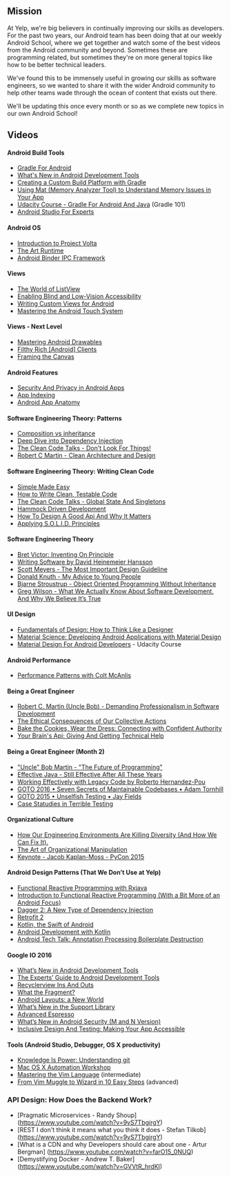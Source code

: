 ## Mission

At Yelp, we're big believers in continually improving our skills as developers. For the past two years, our Android team has been doing that at our weekly Android School, where we get together and watch some of the best videos from the Android community and beyond. Sometimes these are programming related, but sometimes they're on more general topics like how to be better technical leaders.

We've found this to be immensely useful in growing our skills as software engineers, so we wanted to share it with the wider Android community to help other teams wade through the ocean of content that exists out there.

We'll be updating this once every month or so as we complete new topics in our own Android School!

## Videos

#### Android Build Tools

* [Gradle For Android](http://www.youtube.com/watch?v=rXww768LUUM)
* [What's New in Android Development Tools](https://www.google.com/events/io/io14videos/ac46ad42-19c0-e311-b297-00155d5066d7)
* [Creating a Custom Build Platform with Gradle](https://www.youtube.com/watch?v=TCSdWFR09jQ)
* [Using Mat (Memory Analyzer Tool) to Understand Memory Issues in Your App](https://www.youtube.com/watch?v=6ryAYxLNpt8)
* [Udacity Course - Gradle For Android And Java](https://www.udacity.com/course/gradle-for-android-and-java--ud867) (Gradle 101)
* [Android Studio For Experts](https://youtu.be/Y2GC6P5hPeA)

#### Android OS

* [Introduction to Project Volta](https://www.google.com/events/io/io14videos/64bf2234-4bcb-e311-b297-00155d5066d7)
* [The Art Runtime](https://www.google.com/events/io/io14videos/b750c8da-aebe-e311-b297-00155d5066d7)
* [Android Binder IPC Framework](https://www.youtube.com/watch?v=hiq3mGfLOtE)

#### Views

* [The World of ListView](http://www.youtube.com/watch?v=wDBM6wVEO70)
* [Enabling Blind and Low-Vision Accessibility](http://www.youtube.com/watch?v=ld7kZRpMGb8)
* [Writing Custom Views for Android](http://www.youtube.com/watch?v=NYtB6mlu7vA)
* [Mastering the Android Touch System](http://www.youtube.com/watch?v=EZAoJU-nUyI&list=UUkQX1tChV7Z7l1LFF4L9j_g)

#### Views - Next Level

* [Mastering Android Drawables](https://www.parleys.com/play/528e806ae4b054cd7d2ef4a5/chapter0/about)
* [Filthy Rich [Android] Clients](https://www.parleys.com/play/529474eee4b0524648d3aeab/about)
* [Framing the Canvas](https://www.youtube.com/watch?v=IO_ckHYZv8U)

#### Android Features

* [Security And Privacy in Android Apps](https://www.youtube.com/watch?v=RPJENzweI-A)
* [App Indexing](https://www.youtube.com/watch?v=pl1-m8tJDmQ)
* [Android App Anatomy](http://www.infoq.com/presentations/Android-Design/)

#### Software Engineering Theory: Patterns
* [Composition vs inheritance](https://www.youtube.com/watch?v=dYUZiJEy0JE)
* [Deep Dive into Dependency Injection](https://www.youtube.com/watch?v=I6-QI1qN4pU)
* [The Clean Code Talks - Don't Look For Things!](https://www.youtube.com/watch?v=RlfLCWKxHJ0)
* [Robert C Martin - Clean Architecture and Design](https://www.youtube.com/watch?v=Nsjsiz2A9mg)

#### Software Engineering Theory: Writing Clean Code

* [Simple Made Easy](http://www.infoq.com/presentations/Simple-Made-Easy)
* [How to Write Clean, Testable Code](https://www.youtube.com/watch?v=XcT4yYu_TTs)
* [The Clean Code Talks - Global State And Singletons](https://www.youtube.com/watch?v=-FRm3VPhseI&list=PL693EFD059797C21E&index=2)
* [Hammock Driven Development](https://www.youtube.com/watch?v=f84n5oFoZBc)
* [How To Design A Good Api And Why It Matters](https://www.youtube.com/watch?v=aAb7hSCtvGw)
* [Applying S.O.L.I.D. Principles](https://www.youtube.com/watch?v=gwIS9cZlrhk)

#### Software Engineering Theory

* [Bret Victor: Inventing On Principle](https://vimeo.com/36579366)
* [Writing Software by David Heinemeier Hansson](https://www.youtube.com/watch?v=9LfmrkyP81M)
* [Scott Meyers - The Most Important Design Guideline](https://www.youtube.com/watch?v=5tg1ONG18H8)
* [Donald Knuth - My Advice to Young People](https://www.youtube.com/watch?v=75Ju0eM5T2c)
* [Bjarne Stroustrup - Object Oriented Programming Without Inheritance](https://www.youtube.com/watch?v=xcpSLRpOMJM)
* [Greg Wilson - What We Actually Know About Software Development, And Why We Believe It’s True](https://vimeo.com/9270320)

#### UI Design

* [Fundamentals of Design: How to Think Like a Designer](https://www.skillshare.com/classes/design/Fundamentals-of-Design-How-to-Think-Like-a-Designer/1986357063/classroom/discussions)
* [Material Science: Developing Android Applications with Material Design](https://www.google.com/events/io/io14videos/4f4e4aa1-b7b3-e311-b30e-00155d5066d7)
* [Material Design For Android Developers](https://www.udacity.com/course/android-design-for-developers--ud862) - Udacity Course

#### Android Performance

* [Performance Patterns with Colt McAnlis](https://www.youtube.com/watch?v=7lxVqqWwTb0&list=PLWz5rJ2EKKc9CBxr3BVjPTPoDPLdPIFCE)

#### Being a Great Engineer

* [Robert C. Martin (Uncle Bob) - Demanding Professionalism in Software Development](https://www.youtube.com/watch?v=p0O1VVqRSK0)
* [The Ethical Consequences of Our Collective Actions](https://www.youtube.com/watch?v=uSbKjRRbjZs)
* [Bake the Cookies, Wear the Dress: Connecting with Confident Authority](https://www.youtube.com/watch?v=6Uj746j9Heo)
* [Your Brain's Api: Giving And Getting Technical Help](https://www.youtube.com/watch?v=hY14Er6JX2s)

#### Being a Great Engineer (Month 2)

* ["Uncle" Bob Martin - "The Future of Programming"](https://www.youtube.com/watch?v=ecIWPzGEbFc)
* [Effective Java - Still Effective After All These Years](https://www.youtube.com/watch?v=V1vQf4qyMXg)
* [Working Effectively with Legacy Code by Roberto Hernandez-Pou](https://www.youtube.com/watch?v=9cVh-3BbeP8)
* [GOTO 2016 • Seven Secrets of Maintainable Codebases • Adam Tornhill](https://www.youtube.com/watch?v=0oDporwhToQ)
* [GOTO 2015 • Unselfish Testing • Jay Fields](https://www.youtube.com/watch?v=f9eu4mMOtN4)
* [Case Statudies in Terrible Testing](https://vimeo.com/144684986)

#### Organizational Culture

* [How Our Engineering Environments Are Killing Diversity (And How We Can Fix It).](https://www.youtube.com/watch?v=kNke_4WOWAU)
* [The Art of Organizational Manipulation](https://www.youtube.com/watch?v=OTCuYzAw31Y)
* [Keynote - Jacob Kaplan-Moss - PyCon 2015](https://www.youtube.com/watch?v=hIJdFxYlEKE)

#### Android Design Patterns (That We Don’t Use at Yelp)

* [Functional Reactive Programming with Rxjava](https://www.youtube.com/watch?v=_t06LRX0DV0)
* [Introduction to Functional Reactive Programming (With a Bit More of an Android Focus)](https://www.youtube.com/watch?v=_XKX6UQfNGY)
* [Dagger 2: A New Type of Dependency Injection](https://www.youtube.com/watch?v=oK_XtfXPkqw)
* [Retrofit 2](https://www.youtube.com/watch?v=KIAoQbAu3eA)
* [Kotlin, the Swift of Android](https://www.youtube.com/watch?v=dJscNr1silY)
* [Android Development with Kotlin](https://www.youtube.com/watch?v=A2LukgT2mKc)
* [Android Tech Talk: Annotation Processing Boilerplate Destruction](http://www.youtube.com/watch?v=dOcs-NKK-RA)

#### Google IO 2016

* [What’s New in Android Development Tools](https://www.youtube.com/watch?v=csaXml4xtN8)
* [The Experts’ Guide to Android Development Tools](https://www.youtube.com/watch?v=hHnTIMjd1Y8)
* [Recyclerview Ins And Outs](https://www.youtube.com/watch?v=LqBlYJTfLP4)
* [What the Fragment?](https://www.youtube.com/watch?v=k3IT-IJ0J98)
* [Android Layouts: a New World](https://www.youtube.com/watch?v=sO9aX87hq9c)
* [What’s New in the Support Library](https://www.youtube.com/watch?v=w45y_w4skKs)
* [Advanced Espresso](https://www.youtube.com/watch?v=isihPOY2vS4)
* [What’s New in Android Security (M and N Version)](https://www.youtube.com/watch?v=XZzLjllizYs)
* [Inclusive Design And Testing: Making Your App Accessible](https://www.youtube.com/watch?v=SOZwfQO4rVM)

#### Tools (Android Studio, Debugger, OS X productivity)
* [Knowledge Is Power: Understanding git](https://www.youtube.com/watch?v=sevc6668cQ0)
* [Mac OS X Automation Workshop](https://www.youtube.com/watch?v=yzE1UxVl6U4)
* [Mastering the Vim Language](https://www.youtube.com/watch?v=wlR5gYd6um0) (intermediate)
* [From Vim Muggle to Wizard in 10 Easy Steps](https://www.youtube.com/watch?v=MquaityA1SM) (advanced)

### API Design: How Does the Backend Work?
* [Pragmatic Microservices - Randy Shoup] (https://www.youtube.com/watch?v=9vS7TbgirgY)
* [REST I don't think it means what you think it does - Stefan Tilkob] (https://www.youtube.com/watch?v=9vS7TbgirgY)
* [What is a CDN and why Developers should care about one - Artur Bergman] (https://www.youtube.com/watch?v=farO15_0NUQ)
* [Demystifying Docker - Andrew T. Baker] (https://www.youtube.com/watch?v=GVVtR_hrdKI)

#### 
